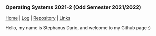 ### Operating Systems 2021-2 (Odd Semester 2021/2022)

[Home](https://github.com/stephanusdario) | [Log](TXT/mylog.txt) | [Repository](https://github.com/stephanusdario/os212/) | [Links](links.md) 

Hello, my name is Stephanus Dario, and welcome to my Github page :)
